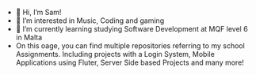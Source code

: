 - 👋 Hi, I’m Sam!
- 👀 I’m interested in Music, Coding and gaming
- 🌱 I’m currently learning studying Software Development at MQF level 6 in Malta
- On this oage, you can find multiple repositories referring to my school Assignments. Including projects with a Login System, Mobile Applications using Fluter, Server Side based Projects and many more!

<!---
SamuelSam2005/SamuelSam2005 is a ✨ special ✨ repository because its `README.md` (this file) appears on your GitHub profile.
You can click the Preview link to take a look at your changes.
--->
